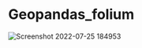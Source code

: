 # Geopandas_folium
![Screenshot 2022-07-25 184953](https://user-images.githubusercontent.com/104892976/180831978-f83c40ec-df6e-404d-92f0-81245c8a1171.png)
